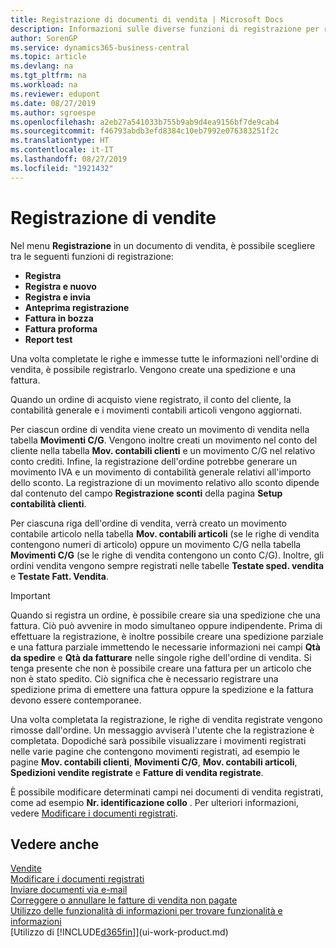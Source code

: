 ```yaml
---
title: Registrazione di documenti di vendita | Microsoft Docs
description: Informazioni sulle diverse funzioni di registrazione per registrare documenti di vendita e sul modo in cui aggiornare documenti registrati.
author: SorenGP
ms.service: dynamics365-business-central
ms.topic: article
ms.devlang: na
ms.tgt_pltfrm: na
ms.workload: na
ms.reviewer: edupont
ms.date: 08/27/2019
ms.author: sgroespe
ms.openlocfilehash: a2eb27a541033b755b9ab9d4ea9156bf7de9cab4
ms.sourcegitcommit: f46793abdb3efd8384c10eb7992e076383251f2c
ms.translationtype: HT
ms.contentlocale: it-IT
ms.lasthandoff: 08/27/2019
ms.locfileid: "1921432"
---
```

# <a name="posting-sales"></a>Registrazione di vendite
Nel menu **Registrazione** in un documento di vendita, è possibile scegliere tra le seguenti funzioni di registrazione:

* **Registra**
* **Registra e nuovo**
* **Registra e invia**
* **Anteprima registrazione**
* **Fattura in bozza**
* **Fattura proforma**
* **Report test**

Una volta completate le righe e immesse tutte le informazioni nell'ordine di vendita, è possibile registrarlo. Vengono create una spedizione e una fattura.

Quando un ordine di acquisto viene registrato, il conto del cliente, la contabilità generale e i movimenti contabili articoli vengono aggiornati.

Per ciascun ordine di vendita viene creato un movimento di vendita nella tabella **Movimenti C/G**. Vengono inoltre creati un movimento nel conto del cliente nella tabella **Mov. contabili clienti** e un movimento C/G nel relativo conto crediti. Infine, la registrazione dell'ordine potrebbe generare un movimento IVA e un movimento di contabilità generale relativi all'importo dello sconto. La registrazione di un movimento relativo allo sconto dipende dal contenuto del campo **Registrazione sconti** della pagina **Setup contabilità clienti**.

Per ciascuna riga dell'ordine di vendita, verrà creato un movimento contabile articolo nella tabella **Mov. contabili articoli** (se le righe di vendita contengono numeri di articolo) oppure un movimento C/G nella tabella **Movimenti C/G** (se le righe di vendita contengono un conto C/G). Inoltre, gli ordini vendita vengono sempre registrati nelle tabelle **Testate sped. vendita** e **Testate Fatt. Vendita**.

> [!IMPORTANT]  
>   Quando si registra un ordine, è possibile creare sia una spedizione che una fattura. Ciò può avvenire in modo simultaneo oppure indipendente. Prima di effettuare la registrazione, è inoltre possibile creare una spedizione parziale e una fattura parziale immettendo le necessarie informazioni nei campi **Qtà da spedire** e **Qtà da fatturare** nelle singole righe dell'ordine di vendita. Si tenga presente che non è possibile creare una fattura per un articolo che non è stato spedito. Ciò significa che è necessario registrare una spedizione prima di emettere una fattura oppure la spedizione e la fattura devono essere contemporanee.

Una volta completata la registrazione, le righe di vendita registrate vengono rimosse dall'ordine. Un messaggio avviserà l'utente che la registrazione è completata. Dopodiché sarà possibile visualizzare i movimenti registrati nelle varie pagine che contengono movimenti registrati, ad esempio le pagine **Mov. contabili clienti**, **Movimenti C/G**, **Mov. contabili articoli**, **Spedizioni vendite registrate** e **Fatture di vendita registrate**.  

È possibile modificare determinati campi nei documenti di vendita registrati, come ad esempio **Nr. identificazione collo** . Per ulteriori informazioni, vedere [Modificare i documenti registrati](across-edit-posted-document.md).

## <a name="see-also"></a>Vedere anche
[Vendite](sales-manage-sales.md)  
[Modificare i documenti registrati](across-edit-posted-document.md)  
[Inviare documenti via e-mail](ui-how-send-documents-email.md)  
[Correggere o annullare le fatture di vendita non pagate](sales-how-correct-cancel-sales-invoice.md)  
[Utilizzo delle funzionalità di informazioni per trovare funzionalità e informazioni](ui-search.md)  
[Utilizzo di [!INCLUDE[d365fin](includes/d365fin_md.md)]](ui-work-product.md)
